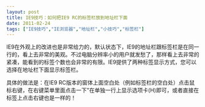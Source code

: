 ```yaml
---
layout: post
title: IE9技巧：如何把IE9 RC的标签栏放到地址栏下面		
date: 2011-02-24
tags: ["IE9技巧","IE浏览器","地址栏","小技巧","标签栏"]
---
```


IE9在外观上的改进也是非常给力的，默认状态下，IE9的地址栏跟标签栏是在同一行的，看上去非常的美观。不过电脑分辨率小的用户就发愁了，那样看上去非常的紧凑，能看到的标签个数也会非常的有限。IE9提供了两种标签显示方式，您可以选择在地址栏下面显示标签栏。

具体的做法是：在IE9 RC版本的窗体上面空白处（例如标签栏的空白处）点击鼠标右键，在右键菜单里面点击一下"在单独一行上显示选项卡(H)即可，或者直接在标签上点击右键也是一样的！		